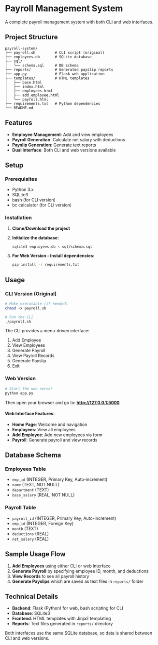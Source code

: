 # Payroll Management System

A complete payroll management system with both CLI and web interfaces.

## Project Structure

```
payroll-system/
├── payroll.sh         # CLI script (original)
├── employees.db       # SQLite database
├── sql/
│   └── schema.sql     # DB schema
├── reports/           # Generated payslip reports
├── app.py             # Flask web application
├── templates/         # HTML templates
│   ├── base.html
│   ├── index.html
│   ├── employees.html
│   ├── add_employee.html
│   └── payroll.html
├── requirements.txt   # Python dependencies
└── README.md
```

## Features

- **Employee Management**: Add and view employees
- **Payroll Generation**: Calculate net salary with deductions
- **Payslip Generation**: Generate text reports
- **Dual Interface**: Both CLI and web versions available

## Setup

### Prerequisites
- Python 3.x
- SQLite3
- bash (for CLI version)
- bc calculator (for CLI version)

### Installation

1. **Clone/Download the project**

2. **Initialize the database:**
   ```bash
   sqlite3 employees.db < sql/schema.sql
   ```

3. **For Web Version - Install dependencies:**
   ```bash
   pip install -r requirements.txt
   ```

## Usage

### CLI Version (Original)

```bash
# Make executable (if needed)
chmod +x payroll.sh

# Run the CLI
./payroll.sh
```

The CLI provides a menu-driven interface:
1. Add Employee
2. View Employees
3. Generate Payroll
4. View Payroll Records
5. Generate Payslip
6. Exit

### Web Version

```bash
# Start the web server
python app.py
```

Then open your browser and go to: **http://127.0.0.1:5000**

#### Web Interface Features:
- **Home Page**: Welcome and navigation
- **Employees**: View all employees
- **Add Employee**: Add new employees via form
- **Payroll**: Generate payroll and view records

## Database Schema

### Employees Table
- `emp_id` (INTEGER, Primary Key, Auto-increment)
- `name` (TEXT, NOT NULL)
- `department` (TEXT)
- `base_salary` (REAL, NOT NULL)

### Payroll Table
- `payroll_id` (INTEGER, Primary Key, Auto-increment)
- `emp_id` (INTEGER, Foreign Key)
- `month` (TEXT)
- `deductions` (REAL)
- `net_salary` (REAL)

## Sample Usage Flow

1. **Add Employees** using either CLI or web interface
2. **Generate Payroll** by specifying employee ID, month, and deductions
3. **View Records** to see all payroll history
4. **Generate Payslips** which are saved as text files in `reports/` folder

## Technical Details

- **Backend**: Flask (Python) for web, bash scripting for CLI
- **Database**: SQLite3
- **Frontend**: HTML templates with Jinja2 templating
- **Reports**: Text files generated in `reports/` directory

Both interfaces use the same SQLite database, so data is shared between CLI and web versions.